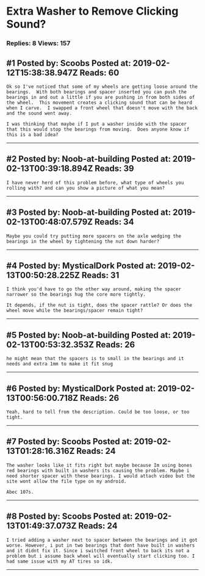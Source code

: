 # Extra Washer to Remove Clicking Sound?

### Replies: 8 Views: 157

## \#1 Posted by: Scoobs Posted at: 2019-02-12T15:38:38.947Z Reads: 60

```
Ok so I've noticed that some of my wheels are getting loose around the bearings.  With both bearings and spacer inserted you can push the bearings in and out a little if you are pushing in from both sides of the wheel.  This movement creates a clicking sound that can be heard when I carve.  I swapped a front wheel that doesn't move with the back and the sound went away.  

I was thinking that maybe if I put a washer inside with the spacer that this would stop the bearings from moving.  Does anyone know if this is a bad idea?
```

---
## \#2 Posted by: Noob-at-building Posted at: 2019-02-13T00:39:18.894Z Reads: 39

```
I have never herd of this problem before, what type of wheels you rolling with? and can you show a picture of what you mean?
```

---
## \#3 Posted by: Noob-at-building Posted at: 2019-02-13T00:48:07.579Z Reads: 34

```
Maybe you could try putting more spacers on the axle wedging the bearings in the wheel by tightening the nut down harder?
```

---
## \#4 Posted by: MysticalDork Posted at: 2019-02-13T00:50:28.225Z Reads: 31

```
I think you'd have to go the other way around, making the spacer narrower so the bearings hug the core more tightly.

It depends, if the nut is tight, does the spacer rattle? Or does the wheel move while the bearings/spacer remain tight?
```

---
## \#5 Posted by: Noob-at-building Posted at: 2019-02-13T00:53:32.353Z Reads: 26

```
he might mean that the spacers is to small in the bearings and it needs and extra 1mm to make it fit snug
```

---
## \#6 Posted by: MysticalDork Posted at: 2019-02-13T00:56:00.718Z Reads: 26

```
Yeah, hard to tell from the description. Could be too loose, or too tight.
```

---
## \#7 Posted by: Scoobs Posted at: 2019-02-13T01:28:16.316Z Reads: 24

```
The washer looks like it fits right but maybe because Im using bones red bearings with built in washers its causing the problem. Maybe i need shorter spacer with these bearings. I would attach video but the site wont allow the file type on my android.

Abec 107s.
```

---
## \#8 Posted by: Scoobs Posted at: 2019-02-13T01:49:37.073Z Reads: 24

```
I tried adding a washer next to spacer between the bearings and it got worse. However, i put in two bearings that dont have built in washers and it didnt fix it. Since i switched front wheel to back its not a problem but i assume back wheel will eventually start clicking too. I had same issue with my AT tires so idk.
```

---

